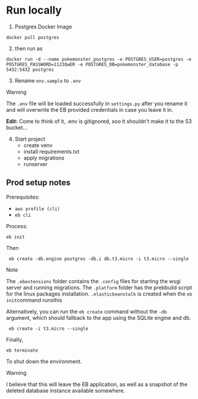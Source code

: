 # Run locally

1. Postgres Docker Image
```
docker pull postgres
```
2. then run as
```
docker run -d --name pokemonster_postgres -e POSTGRES_USER=postgres -e POSTGRES_PASSWORD=1123QwER -e POSTGRES_DB=pokemonster_database -p 5432:5432 postgres
```

3. Rename `env.sample` to `.env`
> [!WARNING]
> The `.env` file will be loaded successfully in `settings.py` after you rename it and will overwrite the EB provided credentials in case you leave it in. 
>
> __Edit:__ Come to think of it, .env is gitignored, soo it shouldn't make it to the S3 bucket...

4. Start project
   - create venv
   - install requirements.txt
   - apply migrations
   - runserver

## Prod setup notes
Prerequisites:
- `aws profile (cli)`
- `eb cli`

Process:

```
eb init
```

Then
 ```
  eb create -db.engine postgres -db.i db.t3.micro -i t3.micro --single
  ```


> [!NOTE]
The `.ebextensions` folder contains the `.config` files for starting the wsgi server and running  migrations. The `.platform`  folder has the prebbuild script for the linux packages installation. `.elasticbeanstalk` is created when the `eb init`command runsthis


Alternatively, you can run the `eb create` command without the `-db` argument, which should fallback to the app using the SQLite engine and db.

 ```
  eb create -i t3.micro --single
  ```

Finally, 

```
eb terminate
```

To shut down the environment.

  > [!WARNING]
I believe that this will leave the EB application, as well as a snapshot of the deleted database instance available somewhere.